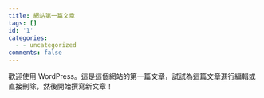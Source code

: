 ```yaml
---
title: 網站第一篇文章
tags: []
id: '1'
categories:
  - - uncategorized
comments: false
---
```


歡迎使用 WordPress。這是這個網站的第一篇文章，試試為這篇文章進行編輯或直接刪除，然後開始撰寫新文章！